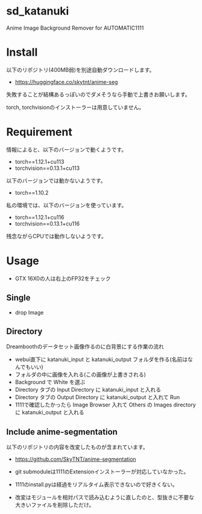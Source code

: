 # sd_katanuki
Anime Image Background Remover for AUTOMATIC1111

# Install

以下のリポジトリ(400MB弱)を別途自動ダウンロードします。

- https://huggingface.co/skytnt/anime-seg

失敗することが結構あるっぽいのでダメそうなら手動で上書きお願いします。

torch, torchvisionのインストーラーは用意していません。

# Requirement

情報によると、以下のバージョンで動くようです。

- torch==1.12.1+cu113
- torchvision==0.13.1+cu113

以下のバージョンでは動かないようです。

- torch==1.10.2

私の環境では、以下のバージョンを使っています。

- torch==1.12.1+cu116
- torchvision==0.13.1+cu116

残念ながらCPUでは動作しないようです。

# Usage

- GTX 16X0の人は右上のFP32をチェック

## Single

- drop Image

## Directory

Dreamboothのデータセット画像作るのに白背景にする作業の流れ

+ webui直下に katanuki_input と katanuki_output フォルダを作る(名前はなんでもいい)
+ フォルダの中に画像を入れる(この画像が上書きされる)
+ Background で White を選ぶ
+ Directory タブの Input Directory に katanuki_input と入れる
+ Directory タブの Output Directory に katanuki_output と入れて Run
+ 1111で確認したかったら Image Browser 入れて Others の Images directory に katanuki_output と入れる

## Include anime-segmentation

以下のリポジトリの内容を改変したものが含まれています。

- https://github.com/SkyTNT/anime-segmentation

- git submoduleは1111のExtensionインストーラーが対応していなかった。
- 1111のinstall.pyは経過をリアルタイム表示できないので好きくない。
- 改変はモジュールを相対パスで読み込むように直したのと、型抜きに不要な大きいファイルを削除しただけ。
